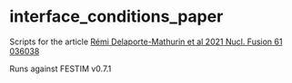 # interface_conditions_paper


Scripts for the article [Rémi Delaporte-Mathurin et al 2021 Nucl. Fusion 61 036038](https://iopscience.iop.org/article/10.1088/1741-4326/abd95f/meta)


Runs against FESTIM v0.7.1
